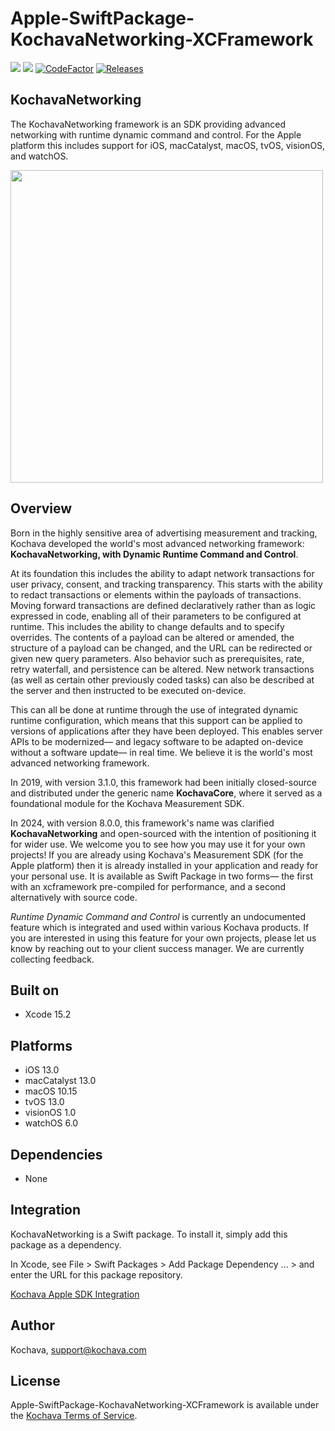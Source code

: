 # Apple-SwiftPackage-KochavaNetworking-XCFramework

[![](https://img.shields.io/endpoint?url=https%3A%2F%2Fswiftpackageindex.com%2Fapi%2Fpackages%2FKochava%2FApple-SwiftPackage-KochavaNetworking-XCFramework%2Fbadge%3Ftype%3Dplatforms)](https://swiftpackageindex.com/Kochava/Apple-SwiftPackage-KochavaNetworking-XCFramework)
[![](https://img.shields.io/endpoint?url=https%3A%2F%2Fswiftpackageindex.com%2Fapi%2Fpackages%2FKochava%2FApple-SwiftPackage-KochavaNetworking-XCFramework%2Fbadge%3Ftype%3Dswift-versions)](https://swiftpackageindex.com/Kochava/Apple-SwiftPackage-KochavaNetworking-XCFramework)
[![CodeFactor](https://www.codefactor.io/repository/github/Kochava/Apple-Swiftpackage-KochavaNetworking/badge)](https://www.codefactor.io/repository/github/Kochava/Apple-SwiftPackage-KochavaNetworking)
[![Releases](https://img.shields.io/github/v/release/kochava/Apple-SwiftPackage-KochavaNetworking-XCFramework?include_prereleases&sort=semver)](https://github.com/Kochava/Apple-SwiftPackage-KochavaNetworking-XCFramework/releases)

## KochavaNetworking

The KochavaNetworking framework is an SDK providing advanced networking with runtime dynamic command and control.  For the Apple platform this includes support for iOS, macCatalyst, macOS, tvOS, visionOS, and watchOS.

<img src="https://storage.googleapis.com/kochava-web/2016/07/Kochava-horizontal-black-800x154.png" width="500" />

## Overview

Born in the highly sensitive area of advertising measurement and tracking, Kochava developed the world's most advanced networking framework:  **KochavaNetworking, with Dynamic Runtime Command and Control**.  

At its foundation this includes the ability to adapt network transactions for user privacy, consent, and tracking transparency.  This starts with the ability to redact transactions or elements within the payloads of transactions.  Moving forward transactions are defined declaratively rather than as logic expressed in code, enabling all of their parameters to be configured at runtime.  This includes the ability to change defaults and to specify overrides.  The contents of a payload can be altered or amended, the structure of a payload can be changed, and the URL can be redirected or given new query parameters.  Also behavior such as prerequisites, rate, retry waterfall, and persistence can be altered.  New network transactions (as well as certain other previously coded tasks) can also be described at the server and then instructed to be executed on-device.

This can all be done at runtime through the use of integrated dynamic runtime configuration, which means that this support can be applied to versions of applications after they have been deployed.  This enables server APIs to be modernized— and legacy software to be adapted on-device without a software update— in real time.  We believe it is the world's most advanced networking framework.

In 2019, with version 3.1.0, this framework had been initially closed-source and distributed under the generic name **KochavaCore**, where it served as a foundational module for the Kochava Measurement SDK.

In 2024, with version 8.0.0, this framework's name was clarified **KochavaNetworking** and open-sourced with the intention of positioning it for wider use.  We welcome you to see how you may use it for your own projects!  If you are already using Kochava's Measurement SDK (for the Apple platform) then it is already installed in your application and ready for your personal use.  It is available as Swift Package in two forms— the first with an xcframework pre-compiled for performance, and a second alternatively with source code.

*Runtime Dynamic Command and Control* is currently an undocumented feature which is integrated and used within various Kochava products.  If you are interested in using this feature for your own projects, please let us know by reaching out to your client success manager.  We are currently collecting feedback.

## Built on

* Xcode 15.2

## Platforms

* iOS 13.0
* macCatalyst 13.0
* macOS 10.15
* tvOS 13.0
* visionOS 1.0
* watchOS 6.0

## Dependencies

* None

## Integration

KochavaNetworking is a Swift package.  To install it, simply add this package as a dependency.

In Xcode, see File > Swift Packages > Add Package Dependency ... > and enter the URL for this package repository.

[Kochava Apple SDK Integration](https://support.kochava.com/sdk-integration/ios-sdk-integration/)

## Author

Kochava, support@kochava.com

## License

Apple-SwiftPackage-KochavaNetworking-XCFramework is available under the [Kochava Terms of Service](https://www.kochava.com/terms-of-service/).
